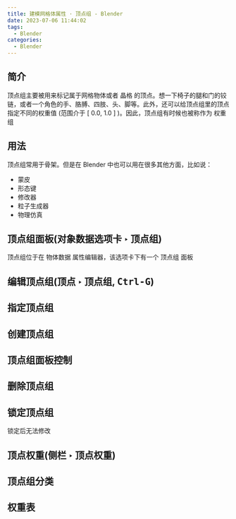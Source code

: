 ```yaml
---
title: 建模网格体属性 · 顶点组 - Blender
date: 2023-07-06 11:44:02
tags:
  - Blender
categories:
  - Blender
---
```


## 简介

顶点组主要被用来标记属于网格物体或者 晶格 的顶点。想一下椅子的腿和门的铰链，或者一个角色的手、胳膊、四肢、头、脚等。此外，还可以给顶点组里的顶点指定不同的权重值 (范围介于 [ 0.0, 1.0 ] )。因此，顶点组有时候也被称作为 权重组

## 用法

顶点组常用于骨架。但是在 Blender 中也可以用在很多其他方面，比如说：

- 蒙皮
- 形态键
- 修改器
- 粒子生成器
- 物理仿真

## 顶点组面板(对象数据选项卡 ‣ 顶点组)

顶点组位于在 物体数据 属性编辑器，该选项卡下有一个 顶点组 面板

## 编辑顶点组(顶点 ‣ 顶点组, <kbd>Ctrl-G</kbd>)

## 指定顶点组

## 创建顶点组

## 顶点组面板控制

## 删除顶点组

## 锁定顶点组

锁定后无法修改

## 顶点权重(侧栏 ‣ 顶点权重)

## 顶点组分类

## 权重表
